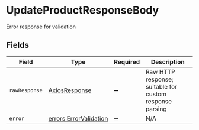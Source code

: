 # UpdateProductResponseBody

Error response for validation


## Fields

| Field                                                            | Type                                                             | Required                                                         | Description                                                      |
| ---------------------------------------------------------------- | ---------------------------------------------------------------- | ---------------------------------------------------------------- | ---------------------------------------------------------------- |
| `rawResponse`                                                    | [AxiosResponse](https://axios-http.com/docs/res_schema)          | :heavy_minus_sign:                                               | Raw HTTP response; suitable for custom response parsing          |
| `error`                                                          | [errors.ErrorValidation](../../models/errors/errorvalidation.md) | :heavy_minus_sign:                                               | N/A                                                              |